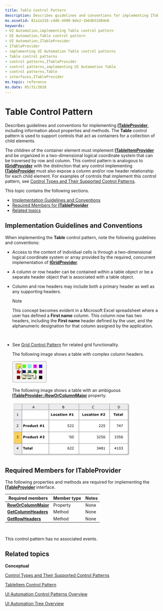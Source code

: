 ```yaml
---
title: Table Control Pattern
description: Describes guidelines and conventions for implementing ITableProvider, including information about properties and methods. The Table control pattern is used to support controls that act as containers for a collection of child elements.
ms.assetid: 81a1a316-cdd6-4490-8de2-1b6db52d84e6
keywords:
- UI Automation,implementing Table control pattern
- UI Automation,Table control pattern
- UI Automation,ITableProvider
- ITableProvider
- implementing UI Automation Table control patterns
- Table control patterns
- control patterns,ITableProvider
- control patterns,implementing UI Automation Table
- control patterns,Table
- interfaces,ITableProvider
ms.topic: reference
ms.date: 05/31/2018
---
```


# Table Control Pattern

Describes guidelines and conventions for implementing [**ITableProvider**](/windows/desktop/api/UIAutomationCore/nn-uiautomationcore-itableprovider), including information about properties and methods. The **Table** control pattern is used to support controls that act as containers for a collection of child elements.

The children of the container element must implement [**ITableItemProvider**](/windows/desktop/api/UIAutomationCore/nn-uiautomationcore-itableitemprovider) and be organized in a two-dimensional logical coordinate system that can be traversed by row and column. This control pattern is analogous to [**IGridProvider**](/windows/desktop/api/UIAutomationCore/nn-uiautomationcore-igridprovider) with the distinction that any control implementing [**ITableProvider**](/windows/desktop/api/UIAutomationCore/nn-uiautomationcore-itableprovider) must also expose a column and/or row header relationship for each child element. For examples of controls that implement this control pattern, see [Control Types and Their Supported Control Patterns](uiauto-controlpatternmapping.md).

This topic contains the following sections.

-   [Implementation Guidelines and Conventions](#implementation-guidelines-and-conventions)
-   [Required Members for **ITableProvider**](#required-members-for-itableprovider)
-   [Related topics](#related-topics)

## Implementation Guidelines and Conventions

When implementing the **Table** control pattern, note the following guidelines and conventions:

-   Access to the content of individual cells is through a two-dimensional logical coordinate system or array provided by the required, concurrent implementation of [**IGridProvider**](/windows/desktop/api/UIAutomationCore/nn-uiautomationcore-igridprovider).
-   A column or row header can be contained within a table object or be a separate header object that is associated with a table object.
-   Column and row headers may include both a primary header as well as any supporting headers.
    > [!Note]  
    > This concept becomes evident in a Microsoft Excel spreadsheet where a user has defined a **First name** column. This column now has two headers, including the **First name** header defined by the user, and the alphanumeric designation for that column assigned by the application.

     

-   See [Grid Control Pattern](uiauto-implementinggrid.md) for related grid functionality.

    The following image shows a table with complex column headers.

    ![table with complex column headers](images/uia-valuepattern-colorpicker.jpg)

    The following image shows a table with an ambiguous [**ITableProvider::RowOrColumnMajor**](/windows/desktop/api/UIAutomationCore/nf-uiautomationcore-itableprovider-get_roworcolumnmajor) property.

    ![table with an ambiguous roworcolumnmajor property](images/uia-tablepattern-roworcolumnmajorproperty.jpg)

## Required Members for **ITableProvider**

The following properties and methods are required for implementing the [**ITableProvider**](/windows/desktop/api/UIAutomationCore/nn-uiautomationcore-itableprovider) interface.



| Required members                                                   | Member type | Notes |
|--------------------------------------------------------------------|-------------|-------|
| [**RowOrColumnMajor**](/windows/desktop/api/UIAutomationCore/nf-uiautomationcore-itableprovider-get_roworcolumnmajor) | Property    | None  |
| [**GetColumnHeaders**](/windows/desktop/api/UIAutomationCore/nf-uiautomationcore-itableprovider-getcolumnheaders) | Method      | None  |
| [**GetRowHeaders**](/windows/desktop/api/UIAutomationCore/nf-uiautomationcore-itableprovider-getrowheaders)       | Method      | None  |



 

This control pattern has no associated events.

## Related topics

<dl> <dt>

**Conceptual**
</dt> <dt>

[Control Types and Their Supported Control Patterns](uiauto-controlpatternmapping.md)
</dt> <dt>

[TableItem Control Pattern](uiauto-implementingtableitem.md)
</dt> <dt>

[UI Automation Control Patterns Overview](uiauto-controlpatternsoverview.md)
</dt> <dt>

[UI Automation Tree Overview](uiauto-treeoverview.md)
</dt> </dl>

 

 




